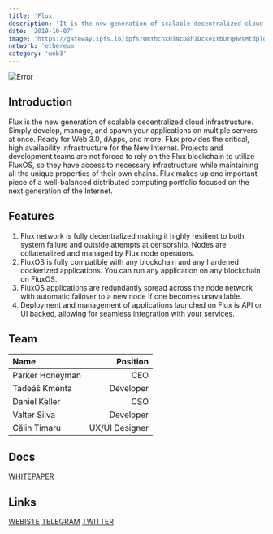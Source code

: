 ```yaml
---
title: 'Flux'
description: 'It is the new generation of scalable decentralized cloud infrastructure.'
date: '2019-10-07'
image: 'https://gateway.ipfs.io/ipfs/QmYhcnxNTNcD8h1DckexYbUrqHwsMtdpToxZdbxwdz8mVU'
network: 'ethereum'
category: 'web3'
---
```


![Error](https://gateway.ipfs.io/ipfs/QmeukuPXT5KWiZeefnjqh55QoGZLJDJcts3uQgZytVEbU5)

## Introduction

Flux is the new generation of scalable decentralized cloud infrastructure. Simply develop, manage, and spawn your applications on multiple servers at once. Ready for Web 3.0, dApps, and more. Flux provides the critical, high availability infrastructure for the New Internet. Projects and development teams are not forced to rely on the Flux blockchain to utilize FluxOS, so they have access to necessary infrastructure while maintaining all the unique properties of their own chains. Flux makes up one important piece of a well-balanced distributed computing portfolio focused on the next generation of the Internet.



## Features
1. Flux network is fully decentralized making it highly resilient to both system failure and outside attempts at censorship. Nodes are collateralized and managed by Flux node operators.
2. FluxOS is fully compatible with any blockchain and any hardened dockerized applications. You can run any application on any blockchain on FluxOS.
3. FluxOS applications are redundantly spread across the node network with automatic failover to a new node if one becomes unavailable.
4. Deployment and management of applications launched on Flux is API or UI backed, allowing for seamless integration with your services.



## Team

| Name  |  Position |
|:---|---:|
|Parker Honeyman| CEO |
| Tadeáš Kmenta| Developer |
|Daniel Keller | CSO|
|Valter Silva | Developer|
|Călin Timaru | UX/UI Designer|

## Docs

[WHITEPAPER](https://gateway.ipfs.io/ipfs/QmdmGrcJv1BhuBxuZK8sZcDdX1bncS8jNnLAeeBHeDWsxz)


## Links

[WEBISTE](https://runonflux.io/)
[TELEGRAM](https://t.me/runonflux)
[TWITTER](https://twitter.com/RunOnFlux)